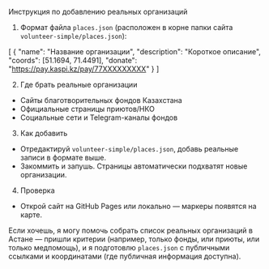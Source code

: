 Инструкция по добавлению реальных организаций

1) Формат файла `places.json` (расположен в корне папки сайта `volunteer-simple/places.json`):

[
  {
    "name": "Название организации",
    "description": "Короткое описание",
    "coords": [51.1694, 71.4491],
    "donate": "https://pay.kaspi.kz/pay/77XXXXXXXXX"
  }
]

2) Где брать реальные организации
- Сайты благотворительных фондов Казахстана
- Официальные страницы приютов/НКО
- Социальные сети и Telegram-каналы фондов

3) Как добавить
- Отредактируй `volunteer-simple/places.json`, добавь реальные записи в формате выше.
- Закоммить и запушь. Страницы автоматически подхватят новые организации.

4) Проверка
- Открой сайт на GitHub Pages или локально — маркеры появятся на карте.

Если хочешь, я могу помочь собрать список реальных организаций в Астане — пришли критерии (например, только фонды, или приюты, или только медпомощь), и я подготовлю `places.json` с публичными ссылками и координатами (где публичная информация доступна).